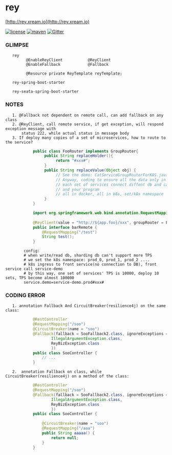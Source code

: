 # rey
   [http://rey.xream.io](http://rey.xream.io) 
   
[![license](https://img.shields.io/github/license/x-ream/rey.svg)](https://www.apache.org/licenses/LICENSE-2.0.html)
[![maven](https://img.shields.io/maven-central/v/io.xream.rey/rey.svg)](https://search.maven.org/search?q=io.xream)
[![Gitter](https://badges.gitter.im/x-ream/x-ream.svg)](https://gitter.im/x-ream/community)

### GLIMPSE 

       rey
             @EnableReyClient           @ReyClient
             @EnableFallback            @Fallback
             
             @Resource private ReyTemplate reyTemplate;
        
       rey-spring-boot-starter
       
       rey-seata-spring-boot-starter
    
       
### NOTES   
       1. @Fallback not dependent on remote call, can add fallback on any class
       2. @ReyClient, call remote service, if get exception, will respond exception message with
           status 222, while actual status in message body
       3. If deploy many copies of a set of microservices, how to route to the service?
```java          
            public class FooRouter implements GroupRouter{
                 public String replaceHolder(){
                      return "#xxx#";
                 }
                 public String replaceValue(Object obj) {
                      // See the demo: CatServiceGroupRouterForK8S.java
                      // Anyway, coding to ensure all the data only in the dbs connected by the target services
                      // each set of services connect diffent db and cache, one set include: storage, db, cache, 
                      // and your program 
                      // all in docker, all in k8s, set/k8s namespace
                 }
            }
```

```java
            import org.springframework.web.bind.annotation.RequestMapping;
            
            @ReyClient(value = "http://${app.foo}/xxx", groupRouter = FooRouter.class)
            public interface barRemote {
                @RequestMapping("/test")
                String test();
            }      
```        
            config:
            # when write/read db, sharding db can't support more TPS
            # we set the k8s namespace: prod_0, prod_1, prod_2 ....
            # k8s ingress to front service(no connection to DB), front service call service-demo
            # by this way, one set of services' TPS is 10000, deploy 10 sets, TPS become almost 100000
            service.demo=service-demo.prod#xxx#
            
 ### CODING ERROR
       1. annotation Fallback And CircuitBreaker(resilience4j) on the same class:
```java
            @RestController
            @RequestMapping("/soo")
            @CircuitBreaker(name = "soo")
            @Fallback(fallback = SooFallback2.class, ignoreExceptions = {
                    IllegalArgumentException.class,
                    ReyBizException.class
                    })
            public class SooController {
                // ...
            }
```
       2.  annotation Fallback on class, while CircuitBreaker(resilience4j) on a method of the class:
```java
            @RestController
            @RequestMapping("/soo")
            @Fallback(fallback = SooFallback2.class, ignoreExceptions = {
                    IllegalArgumentException.class,
                    ReyBizException.class
                    })
            public class SooController {
            
                @CircuitBreaker(name = "soo")
                @RequestMapping("/aaa")
                public String aaaaa() {
                    return null;
                }
            }
```